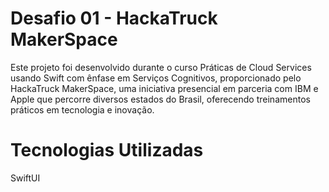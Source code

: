 # Desafio 01 - HackaTruck MakerSpace
Este projeto foi desenvolvido durante o curso Práticas de Cloud Services usando Swift com ênfase em Serviços Cognitivos, proporcionado pelo HackaTruck MakerSpace, uma iniciativa presencial em parceria com IBM e Apple que percorre diversos estados do Brasil, oferecendo treinamentos práticos em tecnologia e inovação.

# Tecnologias Utilizadas
  SwiftUI
